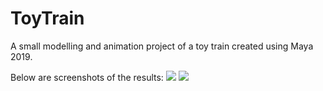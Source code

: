 # ToyTrain
A small modelling and animation project of a toy train created using Maya 2019.

Below are screenshots of the results: 
![](finalScreenshots/scToyTrain.png)
![](finalScreenshots/scWithBoomBarriers.png)
